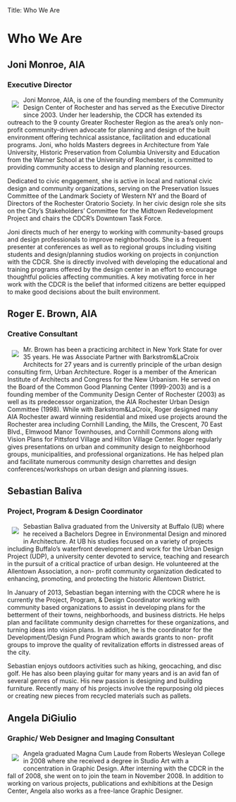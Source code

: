 Title: Who We Are



Who We Are
==========


##  Joni Monroe, AIA
### Executive Director


<img src="/images/people/bio_joni.jpg" style="float: left; margin: 10px"  />
Joni Monroe, AIA, is one of the founding members of the Community Design Center of Rochester and has served as the Executive Director since 2003. Under her leadership, the CDCR has extended its outreach to the 9 county Greater Rochester Region as the area’s only non-profit community-driven advocate for planning and design of the built environment offering technical assistance, facilitation and educational programs. Joni, who holds Masters degrees in Architecture from Yale University, Historic Preservation from Columbia University and Education from the Warner School at the University of Rochester, is committed to providing community access to design and planning resources. 

Dedicated to civic engagement, she is active in local and national civic design and community organizations, serving on the Preservation Issues Committee of the Landmark Society of Western NY and the Board of Directors of the Rochester Oratorio Society. In her civic design role she sits on the City’s Stakeholders’ Committee for the Midtown Redevelopment Project and chairs the CDCR’s Downtown Task Force. 

Joni directs much of her energy to working with community-based groups and design professionals to improve neighborhoods. She is a frequent presenter at conferences as well as to regional groups including visiting students and design/planning studios working on projects in conjunction with the CDCR. She is directly involved with developing the educational and training programs offered by the design center in an effort to encourage thoughtful policies affecting communities. A key motivating force in her work with the CDCR is the belief that informed citizens are better equipped to make good decisions about the built environment.

## Roger E. Brown, AIA
### Creative Consultant


<img src="/images/people/bio_roger.jpg" style="float: left; margin: 10px"  />

Mr. Brown has been a practicing architect in New York State for over 35 years. He was Associate Partner with Barkstrom&LaCroix Architects for 27 years and is currently principle of the urban design consulting firm, Urban Architecture. Roger is a member of the American Institute of Architects and Congress for the New Urbanism. He served on the Board of the Common Good Planning Center (1999-2003) and is a founding member of the Community Design Center of Rochester (2003) as well as its predecessor organization, the AIA Rochester Urban Design Committee (1998). While with Barkstrom&LaCroix, Roger designed many AIA Rochester award winning residential and mixed use projects around the Rochester area including Cornhill Landing, the Mills, the Crescent, 70 East Blvd., Elmwood Manor Townhouses, and Cornhill Commons along with Vision Plans for Pittsford Village and Hilton Village Center. Roger regularly gives presentations on urban and community design to neighborhood groups, municipalities, and professional organizations. He has helped plan and facilitate numerous community design charrettes and design conferences/workshops on urban design and planning issues.

## Sebastian Baliva
### Project, Program & Design Coordinator

<img src="/images/people/Sebastian_Headshot.jpg" style="float: left; margin: 10px"  />
Sebastian Baliva graduated from the University at Buffalo (UB) where he received a Bachelors Degree in Environmental Design and minored in Architecture. At UB his studies focused on a variety of projects including Buffalo’s waterfront development and work for the Urban Design Project (UDP), a university center devoted to service, teaching and research in the pursuit of a critical practice of urban design.  He volunteered at the Allentown Association, a non- profit community organization dedicated to enhancing, promoting, and protecting the historic Allentown District.  

In January of 2013, Sebastian began interning with the CDCR where he is currently the Project, Program, & Design Coordinator working with community based organizations to assist in developing plans for the betterment of their towns, neighborhoods, and business districts.  He helps plan and facilitate community design charrettes for these organizations, and turning ideas into vision plans. In addition, he is the coordinator for the Development/Design Fund Program which awards grants to non- profit groups to improve the quality of revitalization efforts in distressed areas of the city. 

Sebastian enjoys outdoors activities such as hiking, geocaching, and disc golf. He has also been playing guitar for many years and is an avid fan of several genres of music. His new passion is designing and building furniture. Recently many of his projects involve the repurposing old pieces or creating new pieces from recycled materials such as pallets. 

## Angela DiGiulio
### Graphic/ Web Designer and Imaging Consultant

<img src="/images/people/bio_angela.jpg" style="float: left; margin: 10px"  />

Angela graduated Magna Cum Laude from Roberts Wesleyan College in 2008 where she received a degree in Studio Art with a concentration in Graphic Design. After interning with the CDCR in the fall of 2008, she went on to join the team in November 2008. In addition to working on various projects, publications and exhibitions at the Design Center, Angela also works as a free-lance Graphic Designer.
